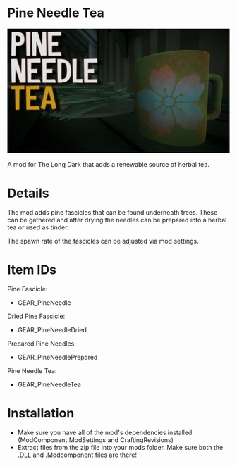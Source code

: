 # Pine Needle Tea
![Screenshot](https://github.com/DemonBunnyBon/PineNeedleTea/blob/main/Thumb_PNT.png?raw=true)

A mod for The Long Dark that adds a renewable source of herbal tea.

# Details

The mod adds pine fascicles that can be found underneath trees. 
These can be gathered and after drying the needles can be prepared into a herbal tea or used as tinder.

The spawn rate of the fascicles can be adjusted via mod settings.

# Item IDs

Pine Fascicle:

- GEAR_PineNeedle

Dried Pine Fascicle:

- GEAR_PineNeedleDried

Prepared Pine Needles:

- GEAR_PineNeedlePrepared

Pine Needle Tea:

- GEAR_PineNeedleTea

# Installation

- Make sure you have all of the mod's dependencies installed (ModComponent,ModSettings and CraftingRevisions)
- Extract files from the zip file into your mods folder. Make sure both the .DLL and .Modcomponent files are there!
